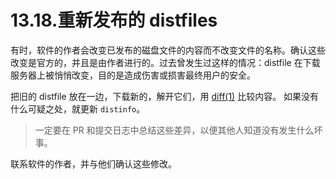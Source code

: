# 13.18.重新发布的 distfiles

有时，软件的作者会改变已发布的磁盘文件的内容而不改变文件的名称。确认这些改变是官方的，并且是由作者进行的。过去曾发生过这样的情况：distfile 在下载服务器上被悄悄改变，目的是造成伤害或损害最终用户的安全。

把旧的 distfile 放在一边，下载新的，解开它们，用 [diff(1)](https://www.freebsd.org/cgi/man.cgi?query=diff&sektion=1&format=html) 比较内容。
如果没有什么可疑之处，就更新 `distinfo`。

>一定要在 PR 和提交日志中总结这些差异，以便其他人知道没有发生什么坏事。

联系软件的作者，并与他们确认这些修改。
